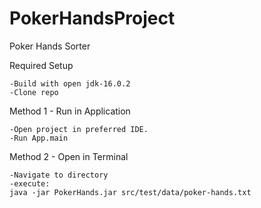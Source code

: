 # PokerHandsProject
Poker Hands Sorter


Required Setup

    -Build with open jdk-16.0.2
    -Clone repo


Method 1 - 
Run in Application

    -Open project in preferred IDE.
    -Run App.main


Method 2 - 
Open in Terminal

    -Navigate to directory
    -execute: 
    java -jar PokerHands.jar src/test/data/poker-hands.txt 


